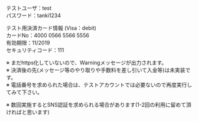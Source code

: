 
テストユーザ：test  
パスワード：tanki1234  

テスト用決済カード情報 (Visa：debit)  
カードNo：4000 0566 5566 5556  
有効期限：11/2019  
セキュリティコード：111  

※ まだhttps化していないので、Warningメッセージが出力されます。  
※ 決済後の先(メッセージ等のやり取りや手数料を差し引いて入金等)は未実装です。  
※ 電話番号を求められた場合は、テストアカウントでは必要ないので再度実行してみて下さい。

※ 数回実施するとSNS認証を求められる場合があります(1-2回の利用に留めて頂ければと思います)
